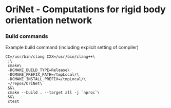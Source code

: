 # OriNet - Computations for rigid body orientation network


### Build commands

Example build command (including explicit setting of compiler)

```
CC=/usr/bin/clang CXX=/usr/bin/clang++\
 ;\
 cmake\
 -DCMAKE_BUILD_TYPE=Release\
 -DCMAKE_PREFIX_PATH=/tmpLocal/\
 -DCMAKE_INSTALL_PREFIX=/tmpLocal/\
 ~/repos/OriNet\
 &&\
 cmake --build . --target all -j `nproc`\
 &&\
 ctest
```


